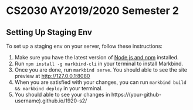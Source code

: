 # CS2030 AY2019/2020 Semester 2 


## Setting Up Staging Env 
To set up a staging env on your server, follow these instructions: 

1. Make sure you have the latest version of [Node.js and npm](https://www.npmjs.com/get-npm) installed. 
2. Run ```npm install -g markbind-cli``` in your terminal to install Markbind. 
3. Once you are done, run ```markbind serve```. You should able to see the site preview at http://127.0.0.1:8080 
4. When you are satisfied with your changes, you can run ```markbind build && markbind deploy``` in your terminal. 
5. You should able to see your changes in https://(your-github-username).github.io/1920-s2/
